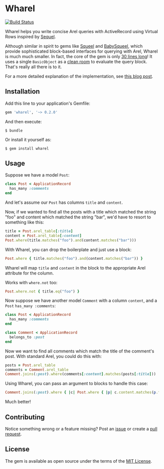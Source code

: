 # Wharel

[![Build Status](https://travis-ci.org/shioyama/wharel.svg?branch=master)][travis]

[travis]: https://travis-ci.org/shioyama/wharel

Wharel helps you write concise Arel queries with ActiveRecord using Virtual
Rows inspired by
[Sequel](http://sequel.jeremyevans.net/rdoc/files/doc/virtual_rows_rdoc.html).

Although similar in spirit to gems like
[Squeel](https://github.com/activerecord-hackery/squeel) and
[BabySqueel](https://github.com/rzane/baby_squeel), which provide sophisticated
block-based interfaces for querying with Arel, Wharel is much much smaller. In
fact, the core of the gem is only [30 lines
long](https://github.com/shioyama/wharel/blob/master/lib/wharel.rb)! It uses a
single `BasicObject` as a [clean
room](https://www.sethvargo.com/the-cleanroom-pattern/) to evaluate
the query block. That's really all there is to it.

For a more detailed explanation of the implementation, see [this blog
post](https://dejimata.com/2018/5/30/arel-with-wharel).

## Installation

Add this line to your application's Gemfile:

```ruby
gem 'wharel', '~> 0.2.0'
```

And then execute:

    $ bundle

Or install it yourself as:

    $ gem install wharel

## Usage

Suppose we have a model `Post`:

```ruby
class Post < ApplicationRecord
  has_many :comments
end
```

And let's assume our `Post` has columns `title` and `content`.

Now, if we wanted to find all the posts with a title which matched the string
"foo" and content which matched the string "bar", we'd have to resort to
something like this:

```ruby
title = Post.arel_table[:title]
content = Post.arel_table[:content]
Post.where(title.matches("foo").and(content.matches("bar")))
```

With Wharel, you can drop the boilerplate and just use a block:

```ruby
Post.where { title.matches("foo").and(content.matches("bar")) }
```

Wharel will map `title` and `content` in the block to the appropriate Arel
attribute for the column.

Works with `where.not` too:

```ruby
Post.where.not { title.eq("foo") }
```

Now suppose we have another model `Comment` with a column `content`, and a
`Post` `has_many :comments`:

```ruby
class Post < ApplicationRecord
  has_many :comments
end

class Comment < ApplicationRecord
  belongs_to :post
end
```

Now we want to find all comments which match the title of the comment's post.
With standard Arel, you could do this with:

```ruby
posts = Post.arel_table
comments = Comment.arel_table
Comment.joins(:post).where(comments[:content].matches(posts[:title]))
```

Using Wharel, you can pass an argument to blocks to handle this case:

```ruby
Comment.joins(:post).where { |c| Post.where { |p| c.content.matches(p.title) } }
```

Much better!

## Contributing

Notice something wrong or a feature missing? Post an
[issue](https://github.com/shioyama/wharel/issues) or create a [pull
request](https://github.com/shioyama/wharel/pulls).

## License

The gem is available as open source under the terms of the [MIT License](https://opensource.org/licenses/MIT).
